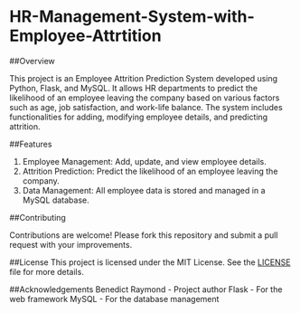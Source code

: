 # HR-Management-System-with-Employee-Attrtition

##Overview

This project is an Employee Attrition Prediction System developed using Python, Flask, and MySQL. It allows HR departments to predict the likelihood of an employee leaving the company based on various factors such as age, job satisfaction, and work-life balance. The system includes functionalities for adding, modifying employee details, and predicting attrition.


##Features

1. Employee Management: Add, update, and view employee details.
2. Attrition Prediction: Predict the likelihood of an employee leaving the company.
3. Data Management: All employee data is stored and managed in a MySQL database.


##Contributing

Contributions are welcome! Please fork this repository and submit a pull request with your improvements.


##License
This project is licensed under the MIT License. See the [LICENSE](url) file for more details.


##Acknowledgements
Benedict Raymond - Project author
Flask - For the web framework
MySQL - For the database management
